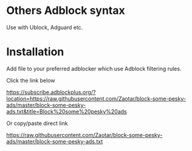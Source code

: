 # Others Adblock syntax

Use with Ublock, Adguard etc.

# Installation

Add file to your preferred adblocker which use Adblock filtering rules.

Click the link below

https://subscribe.adblockplus.org/?location=https://raw.githubusercontent.com/Zaotar/block-some-pesky-ads/master/block-some-pesky-ads.txt&title=Block%20some%20pesky%20ads

Or copy/paste direct link

https://raw.githubusercontent.com/Zaotar/block-some-pesky-ads/master/block-some-pesky-ads.txt
